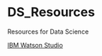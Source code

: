 # DS_Resources
Resources for Data Science

  [IBM Watson Studio](https://cloud.ibm.com/catalog/services/watson-studio)
